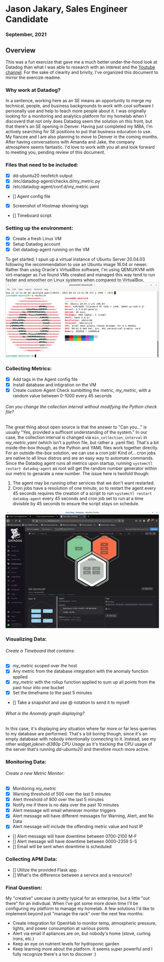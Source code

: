 # Jason Jakary, Sales Engineer Candidate
### September, 2021


## Overview
This was a fun exercize that gave me a much better under-the-hood look at Datadog than what I was able to research with an interest and the [Youtube channel](https://www.youtube.com/channel/UCPO2QgTCReBAThZca6MB9jg). For the sake of clearity and brivity, I've organized this document to mirror the exercize readme. 

### Why work at Datadog?
In a sentence, working here as an SE means an opportunity to merge my technical, people, and business backgrounds to work with cool software I personally use and help to teach more people about it. I was originally looking for a monitoring and analytics platform for my homelab when I discoverd that not only does Datadog seem the solution on this front, but that there's an SE opening in Denver. Having just completed my MBA, I'm actively searching for SE positions to put that business education to use. My fiancee and I are also planning to move to Denver in the coming months. After having conversations with Amanda and Jake, the company atmosphere seems fantastic. I'd love to work with you all and look forward to meeting you, pending review of this document.  

### Files that need to be included:
- [x] dd-ubuntu20 neofetch output
- [x] /etc/datadog-agent/checks.d/my_metric.py
- [x] /etc/datadog-agent/conf.d/my_metric.yaml
- [] Agent config file
- [x] Screenshot of Hostmap showing tags
- [] Timeboard script

### Setting up the environment:
- [x] Create a fresh Linux VM
- [x] Setup Datadog account
- [x] Get datadog-agent running on the VM

To get started, I spun up a virtual instance of Ubuntu Server 20.04.03 following the recommendation to use an Ubuntu image 16.04 or newer. 
Rather than usisg Oracle's VirtualBox software, I'm using QEMU/KVM with virt-manager as I've found VMs created and managed this way tend to run faster and smoother on Linux systems when compared to VirtualBox.  
![neofetch of the VM](Screenshots/dd-ubuntu20_neofetch.png)

### Collecting Metrics:
- [x] Add tags in the Agent config file 
- [x] Install database and intigration on the VM
- [x] Create custom Agent Check sumbitting the metric, *my_metric*, with a random value between 0-1000 every 45 seconds
###### Can you change the collection interval without modifying the Python check file?
The great thing about open source is that the answer to "Can you..." is usually "Yes, provided a sufficent understanding of the system." In our case, the collection interval is changed via `min_collection_interval` in *my_metric.yaml* (which isn't a python file, but rather a .yaml file). That's a bit inside-the-box though, as the Python and YAML files work together directly. For an outside-the-box solution, we can use a cron job! Kind of... cron jobs are native to all linux distros and are an easy way to automate commands. Since the Datadog agent runs all metrics upon startup, running `systemctl restart datadog-agent` as root will get the random number generator within our metric to genarate a new number. The issue here is twofold though:
1. The agent may be running other services that we don't want restarted.
2. Cron jobs have a resolution of one minute, so to restart the agent every 45 seconds requires the creation of a script to run `systemctl restart datadog-agent` every 45 seconds and cron job set to run at a time divisible by 45 seconds to ensure the script stays on schedule. 

![Screenshot of Hostmap displaying tags and the mySQL integration running](Screenshots/tags.png)

### Visualizing Data:
###### Create a Timeboard that contains:
- [x] *my_metric* scoped over the host
- [x] Any metric from the database integration with the anomaly function applied
- [x] *my_metric* with the rollup function applied to sum up all points from the past hour into one bucket
- [x] Set the timeframe to the past 5 minutes
- [] Take a snapshot and use @ notation to send it to myself
###### What is the Anomaly graph displaying? 
In this case, it's displaying any situation where far more or far less querries to my database are performed. That's a bit boring though, since it's an empty database with nobody intentionally connecting to it. Instead, see my other widget,*jaknet-dl380p CPU Usage* as it's tracking the CPU usage of the server that's running *dd-ubuntu20* and therefore much more active.

### Monitoring Data:
###### Create a new Metric Monitor:
- [x] Monitoring *my_metric*
- [x] Warning threshold of 500 over the last 5 minutes
- [x] Alert threshold of 800 over the last 5 minutes
- [x] Notify me if there is no data over the past 10 minutes
- [x] Alert message will email whenever monitor triggers
- [x] Alert message will have different messages for Warning, Alert, and No Data
- [x] Alert message will include the offending metric value and host IP
- [] Alert message will have downtime between 0700-2100 M-F
- [] Alert message will have downtime between 0000-2359 S-S
- [] Email will be sent when downtime is scheduled

### Collecting APM Data:
- [] Utilize the provided Flask app
- [] What's the difference between a service and a resource?

### Final Question:
My "creative" usecase is pretty typical for an enterprise, but a little "out there" for an indivdual. When I've got some more down time I'll be configuring my platform to manage my homelab. A few solutions I'd like to implement beyond just "manage the rack" over the next few months:
- Create integration for OpenHab to monitor temp, atmospheric pressure, lights, and power consumption at various points
- Alert via email if apliances are on, but nobody's home (stove, curling irons, etc.)
- Keep an eye on nutrient levels for hydroponic garden
- Keep learning more about the platform. It seems super powerful and I fully recognize there's a ton to discover :)
